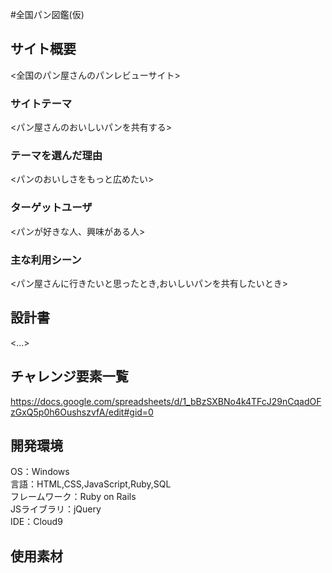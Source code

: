 #全国パン図鑑(仮)  

## サイト概要  
<全国のパン屋さんのパンレビューサイト>  

### サイトテーマ  
<パン屋さんのおいしいパンを共有する>  

### テーマを選んだ理由  
<パンのおいしさをもっと広めたい>

### ターゲットユーザ  
<パンが好きな人、興味がある人>  

### 主な利用シーン  
<パン屋さんに行きたいと思ったとき,おいしいパンを共有したいとき>  

## 設計書  
<...>

## チャレンジ要素一覧    
https://docs.google.com/spreadsheets/d/1_bBzSXBNo4k4TFcJ29nCqadOFzGxQ5p0h6OushszvfA/edit#gid=0

## 開発環境  
 OS：Windows  
言語：HTML,CSS,JavaScript,Ruby,SQL  
フレームワーク：Ruby on Rails  
JSライブラリ：jQuery  
IDE：Cloud9  

## 使用素材
